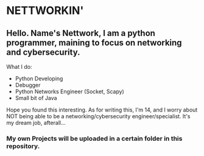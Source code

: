 # NETTWORKIN'
<!DOCTYPE HTML>
<html>
  <head>
  
  </head>
  <body>
    <h2>Hello. Name's Nettwork, I am a python programmer, maining to focus on networking and cybersecurity.</h2>
    <p>What I do:
      <ul>
        <li>Python Developing</li>
        <li>Debugger</li>
        <li>Python Networks Engineer (Socket, Scapy)</li>
        <li>Small bit of Java</li>
      </ul>
    </p>
    <p1>
      Hope you found this interesting. As for writing this, I'm 14, and I worry about NOT being able to be a networking/cybersecurity engineer/specialist. It's my dream job, afterall...
    </p1>
    <h3>My own Projects will be uploaded in a certain folder in this repository.</h3>
  </body>
</html>
